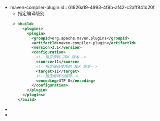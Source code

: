 - maven-compiler-plugin
  id:: 61926a19-4993-4f9b-af42-c2aff841d20f
	- 指定编译级别
	- ```xml
	  <build>
	    <plugins>
	      <plugin>
	        <groupId>org.apache.maven.plugins</groupId>
	        <artifactId>maven-compiler-plugin</artifactId>
	        <version>3.1</version>
	        <configuration>
	          <!--指定源码 JDK 版本-->
	          <source>11</source>
	          <!--指定编译使用的 JDK 版本-->
	          <target>11</target>
	          <!--指定编译的编码-->
	          <encoding>UTF-8</encoding>
	        </configuration>
	      </plugin>
	    </plugins>
	  </build>
	  ```
-
-